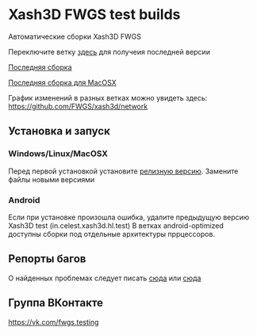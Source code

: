 # Xash3D FWGS test builds

Автоматические сборки Xash3D FWGS

Переключите ветку [здесь](https://github.com/FWGS/xash3d-deploy/branches) для получеия последней версии

[Последняя сборка](https://github.com/FWGS/xash3d-deploy/blob/travis-latest/README.md)

[Последняя сборка для MacOSX](https://github.com/FWGS/xash3d-deploy/blob/z_apple-latest/README.md)

График изменений в разных ветках можно увидеть здесь:
https://github.com/FWGS/xash3d/network

## Установка и запуск

### Windows/Linux/MacOSX

Перед первой установкой установите [релизную версию](https://github.com/FWGS/xash3d/releases). Замените файлы новыми версиями

### Android

Если при установке произошла ошибка, удалите предыдущую версию Xash3D test (in.celest.xash3d.hl.test)
В ветках android-optimized доступны сборки под отдельные архитектуры пррцессоров.

## Репорты багов

О найденных проблемах следует писать [сюда](https://github.com/FWGS/xash3d/issues) или [сюда](https://vk.com/topic-134898471_34707498)

## Группа ВКонтакте

https://vk.com/fwgs.testing
